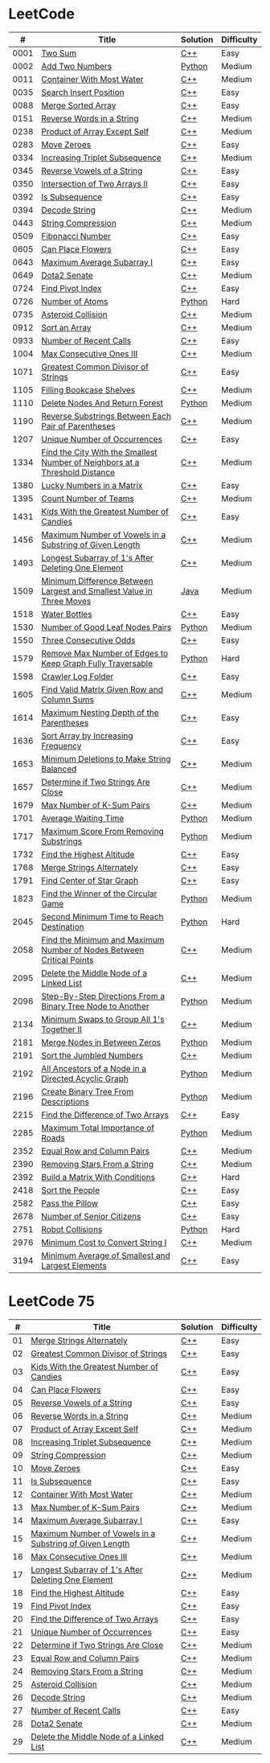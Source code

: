 LeetCode
========
| # | Title | Solution | Difficulty |
|---| ----- | -------- | ---------- |
|0001|[Two Sum](https://leetcode.com/problems/two-sum/) | [C++](https://github.com/mykhailoko/LeetCode/blob/main/0001-two-sum/0001-two-sum.cpp) |Easy|
|0002|[Add Two Numbers](https://leetcode.com/problems/add-two-numbers/) | [Python](https://github.com/mykhailoko/LeetCode/blob/main/0002-add-two-numbers/0002-add-two-numbers.py) |Medium|
|0011|[Container With Most Water](https://leetcode.com/problems/container-with-most-water/) | [C++](https://github.com/mykhailoko/LeetCode/blob/main/0011-container-with-most-water/0011-container-with-most-water.cpp) |Medium|
|0035|[Search Insert Position](https://leetcode.com/problems/search-insert-position/) | [C++](https://github.com/mykhailoko/LeetCode/blob/main/0035-search-insert-position/0035-search-insert-position.cpp) |Easy|
|0088|[Merge Sorted Array](https://leetcode.com/problems/merge-sorted-array/) | [C++](https://github.com/mykhailoko/LeetCode/blob/main/0088-merge-sorted-array/0088-merge-sorted-array.cpp) |Easy|
|0151|[Reverse Words in a String](https://leetcode.com/problems/reverse-words-in-a-string/) | [C++](https://github.com/mykhailoko/LeetCode/blob/main/0151-reverse-words-in-a-string/0151-reverse-words-in-a-string.cpp) |Medium|
|0238|[Product of Array Except Self](https://leetcode.com/problems/product-of-array-except-self/) | [C++](https://github.com/mykhailoko/LeetCode/blob/main/0238-product-of-array-except-self/0238-product-of-array-except-self.cpp) |Medium|
|0283|[Move Zeroes](https://leetcode.com/problems/move-zeroes/) | [C++](https://github.com/mykhailoko/LeetCode/blob/main/0283-move-zeroes/0283-move-zeroes.cpp) |Easy|
|0334|[Increasing Triplet Subsequence](https://leetcode.com/problems/increasing-triplet-subsequence/) | [C++](https://github.com/mykhailoko/LeetCode/blob/main/0334-increasing-triplet-subsequence/0334-increasing-triplet-subsequence.cpp) |Medium|
|0345|[Reverse Vowels of a String](https://leetcode.com/problems/reverse-vowels-of-a-string/) | [C++](https://github.com/mykhailoko/LeetCode/blob/main/0345-reverse-vowels-of-a-string/0345-reverse-vowels-of-a-string.cpp) |Easy|
|0350|[Intersection of Two Arrays II](https://leetcode.com/problems/intersection-of-two-arrays-ii/) | [C++](https://github.com/mykhailoko/LeetCode/blob/main/0350-intersection-of-two-arrays-II/0350-intersection-of-two-arrays-II.cpp) |Easy|
|0392|[Is Subsequence](https://leetcode.com/problems/is-subsequence/) | [C++](https://github.com/mykhailoko/LeetCode/blob/main/0392-is-subsequence/0392-is-subsequence.cpp) |Easy|
|0394|[Decode String](https://leetcode.com/problems/decode-string/) | [C++](https://github.com/mykhailoko/LeetCode/blob/main/0394-decode-string/0394-decode-string.cpp) |Medium|
|0443|[String Compression](https://leetcode.com/problems/string-compression/) | [C++](https://github.com/mykhailoko/LeetCode/blob/main/0443-string-compression/0443-string-compression.cpp) |Medium|
|0509|[Fibonacci Number](https://leetcode.com/problems/fibonacci-number/) | [C++](https://github.com/mykhailoko/LeetCode/blob/main/0509-fibonacci-number/0509-fibonacci-number.cpp) |Easy|
|0605|[Can Place Flowers](https://leetcode.com/problems/can-place-flowers/) | [C++](https://github.com/mykhailoko/LeetCode/blob/main/0605-can-place-flowers/0605-can-place-flowers.cpp) |Easy|
|0643|[Maximum Average Subarray I](https://leetcode.com/problems/maximum-average-subarray-i/) | [C++](https://github.com/mykhailoko/LeetCode/blob/main/0643-maximum-average-subarray-I/0643-maximum-average-subarray-I.cpp) |Easy|
|0649|[Dota2 Senate](https://leetcode.com/problems/dota2-senate/) | [C++](https://github.com/mykhailoko/LeetCode/blob/main/0649-dota2-senate/0649-dota2-senate.cpp) |Medium|
|0724|[Find Pivot Index](https://leetcode.com/problems/find-pivot-index/) | [C++](https://github.com/mykhailoko/LeetCode/blob/main/0724-find-pivot-index/0724-find-pivot-index.cpp) |Easy|
|0726|[Number of Atoms](https://leetcode.com/problems/number-of-atoms/) | [Python](https://github.com/mykhailoko/LeetCode/blob/main/0726-number-of-atoms/0726-number-of-atoms.py) |Hard|
|0735|[Asteroid Collision](https://leetcode.com/problems/asteroid-collision/) | [C++](https://github.com/mykhailoko/LeetCode/blob/main/0735-asteroid-collision/0735-asteroid-collision.cpp) |Medium|
|0912|[Sort an Array](https://leetcode.com/problems/sort-an-array/) | [C++](https://github.com/mykhailoko/LeetCode/blob/main/0912-sort-an-array/0912-sort-an-array.cpp) |Medium|
|0933|[Number of Recent Calls](https://leetcode.com/problems/number-of-recent-calls/) | [C++](https://github.com/mykhailoko/LeetCode/blob/main/0933-number-of-recent-calls/0933-number-of-recent-calls.cpp) |Easy|
|1004|[Max Consecutive Ones III](https://leetcode.com/problems/max-consecutive-ones-iii/) | [C++](https://github.com/mykhailoko/LeetCode/blob/main/1004-max-consecutive-ones-III/1004-max-consecutive-ones-III.cpp) |Medium|
|1071|[Greatest Common Divisor of Strings](https://leetcode.com/problems/greatest-common-divisor-of-strings/) | [C++](https://github.com/mykhailoko/LeetCode/blob/main/1071-greatest-common-divisor-of-strings/1071-greatest-common-divisor-of-strings.cpp) |Easy|
|1105|[Filling Bookcase Shelves](https://leetcode.com/problems/filling-bookcase-shelves/) | [C++](https://github.com/mykhailoko/LeetCode/blob/main/1105-filling-bookcase-shelves/1105-filling-bookcase-shelves.cpp) |Medium|
|1110|[Delete Nodes And Return Forest](https://leetcode.com/problems/delete-nodes-and-return-forest/) | [Python](https://github.com/mykhailoko/LeetCode/blob/main/1110-delete-nodes-and-return-forest/1110-delete-nodes-and-return-forest.py) |Medium|
|1190|[Reverse Substrings Between Each Pair of Parentheses](https://leetcode.com/problems/reverse-substrings-between-each-pair-of-parentheses/) | [C++](https://github.com/mykhailoko/LeetCode/blob/main/1190-reverse-substrings-between-each-pair-of-parentheses/1190-reverse-substrings-between-each-pair-of-parentheses.cpp) |Medium|
|1207|[Unique Number of Occurrences](https://leetcode.com/problems/unique-number-of-occurrences/) | [C++](https://github.com/mykhailoko/LeetCode/blob/main/1207-unique-number-of-occurrences/1207-unique-number-of-occurrences.cpp) |Easy|
|1334|[Find the City With the Smallest Number of Neighbors at a Threshold Distance](https://leetcode.com/problems/find-the-city-with-the-smallest-number-of-neighbors-at-a-threshold-distance/) | [C++](https://github.com/mykhailoko/LeetCode/blob/main/1334-find-the-city-with-the-smallest-number-of-neighbors-at-a-threshold-distance/1334-find-the-city-with-the-smallest-number-of-neighbors-at-a-threshold-distance.cpp) |Medium|
|1380|[Lucky Numbers in a Matrix](https://leetcode.com/problems/lucky-numbers-in-a-matrix/) | [C++](https://github.com/mykhailoko/LeetCode/blob/main/1380-lucky-numbers-in-a-matrix/1380-lucky-numbers-in-a-matrix.cpp) |Easy|
|1395|[Count Number of Teams](https://leetcode.com/problems/count-number-of-teams/) | [C++](https://github.com/mykhailoko/LeetCode/blob/main/1395-count-number-of-teams/1395-count-number-of-teams.cpp) |Medium|
|1431|[Kids With the Greatest Number of Candies](https://leetcode.com/problems/kids-with-the-greatest-number-of-candies/) | [C++](https://github.com/mykhailoko/LeetCode/blob/main/1431-kids-with-the-greatest-number-of-candies/1431-kids-with-the-greatest-number-of-candies.cpp) |Easy|
|1456|[Maximum Number of Vowels in a Substring of Given Length](https://leetcode.com/problems/maximum-number-of-vowels-in-a-substring-of-given-length/) | [C++](https://github.com/mykhailoko/LeetCode/blob/main/1456-maximum-number-of-vowels-in-a-substring-of-given-length/1456-maximum-number-of-vowels-in-a-substring-of-given-length.cpp) |Medium|
|1493|[Longest Subarray of 1's After Deleting One Element](https://leetcode.com/problems/longest-subarray-of-1s-after-deleting-one-element/) | [C++](https://github.com/mykhailoko/LeetCode/blob/main/1493-longest-subarray-of-1's-after-deleting-one-element/1493-longest-subarray-of-1's-after-deleting-one-element.cpp) |Medium|
|1509|[Minimum Difference Between Largest and Smallest Value in Three Moves](https://leetcode.com/problems/minimum-difference-between-largest-and-smallest-value-in-three-moves/) | [Java](https://github.com/mykhailoko/LeetCode/blob/main/1509-minimum-difference-between-largest-and-smallest-value-in-three-moves/1509-minimum-difference-between-largest-and-smallest-value-in-three-moves.java) |Medium|
|1518|[Water Bottles](https://leetcode.com/problems/water-bottles/) | [C++](https://github.com/mykhailoko/LeetCode/blob/main/1518-water-bottles/1518-water-bottles.cpp) |Easy|
|1530|[Number of Good Leaf Nodes Pairs](https://leetcode.com/problems/number-of-good-leaf-nodes-pairs/) | [Python](https://github.com/mykhailoko/LeetCode/blob/main/1530-number-of-good-leaf-nodes-pairs/1530-number-of-good-leaf-nodes-pairs.py) |Medium|
|1550|[Three Consecutive Odds](https://leetcode.com/problems/three-consecutive-odds/) | [C++](https://github.com/mykhailoko/LeetCode/blob/main/1550-three-consecutive-odds/1550-three-consecutive-odds.cpp) |Easy|
|1579|[Remove Max Number of Edges to Keep Graph Fully Traversable](https://leetcode.com/problems/remove-max-number-of-edges-to-keep-graph-fully-traversable/) | [Python](https://github.com/mykhailoko/LeetCode/blob/main/1579-remove-max-number-of-edges-to-keep-graph-fully-traversable/1579-remove-max-number-of-edges-to-keep-graph-fully-traversable.py) |Hard|
|1598|[Crawler Log Folder](https://leetcode.com/problems/crawler-log-folder/) | [C++](https://github.com/mykhailoko/LeetCode/blob/main/1598-crawler-log-folder/1598-crawler-log-folder.cpp) |Easy|
|1605|[Find Valid Matrix Given Row and Column Sums](https://leetcode.com/problems/find-valid-matrix-given-row-and-column-sums/) | [C++](https://github.com/mykhailoko/LeetCode/blob/main/1605-find-valid-matrix-given-row-and-column-sums/1605-find-valid-matrix-given-row-and-column-sums.cpp) |Medium|
|1614|[Maximum Nesting Depth of the Parentheses](https://leetcode.com/problems/maximum-nesting-depth-of-the-parentheses/) | [C++](https://github.com/mykhailoko/LeetCode/blob/main/1614-maximum-nesting-depth-of-the-parentheses/1614-maximum-nesting-depth-of-the-parentheses.cpp) |Easy|
|1636|[Sort Array by Increasing Frequency](https://leetcode.com/problems/sort-array-by-increasing-frequency/) | [C++](https://github.com/mykhailoko/LeetCode/blob/main/1636-sort-array-by-increasing-frequency/1636-sort-array-by-increasing-frequency.cpp) |Easy|
|1653|[Minimum Deletions to Make String Balanced](https://leetcode.com/problems/minimum-deletions-to-make-string-balanced/) | [C++](https://github.com/mykhailoko/LeetCode/blob/main/1653-minimum-deletions-to-make-string-balanced/1653-minimum-deletions-to-make-string-balanced.cpp) |Medium|
|1657|[Determine if Two Strings Are Close](https://leetcode.com/problems/determine-if-two-strings-are-close/) | [C++](https://github.com/mykhailoko/LeetCode/blob/main/1657-determine-if-two-strings-are-close/1657-determine-if-two-strings-are-close.cpp) |Medium|
|1679|[Max Number of K-Sum Pairs](https://leetcode.com/problems/max-number-of-k-sum-pairs/) | [C++](https://github.com/mykhailoko/LeetCode/blob/main/1679-max-number-of-k-sum-pairs/1679-max-number-of-k-sum-pairs.cpp) |Medium|
|1701|[Average Waiting Time](https://leetcode.com/problems/average-waiting-time/) | [Python](https://github.com/mykhailoko/LeetCode/blob/main/1701-average-waiting-time/1701-average-waiting-time.py) |Medium|
|1717|[Maximum Score From Removing Substrings](https://leetcode.com/problems/maximum-score-from-removing-substrings/) | [Python](https://github.com/mykhailoko/LeetCode/blob/main/1717-maximum-score-from-removing-substrings/1717-maximum-score-from-removing-substrings.py) |Medium|
|1732|[Find the Highest Altitude](https://leetcode.com/problems/find-the-highest-altitude/) | [C++](https://github.com/mykhailoko/LeetCode/blob/main/1732-find-the-highest-altitude/1732-find-the-highest-altitude.cpp) |Easy|
|1768|[Merge Strings Alternately](https://leetcode.com/problems/merge-strings-alternately/) | [C++](https://github.com/mykhailoko/LeetCode/blob/main/1768-merge-strings-alternately/1768-merge-strings-alternately.cpp) |Easy|
|1791|[Find Center of Star Graph](https://leetcode.com/problems/find-center-of-star-graph/) | [C++](https://github.com/mykhailoko/LeetCode/blob/main/1791-find-center-of-star-graph/1791-find-center-of-star-graph.cpp) |Easy|
|1823|[Find the Winner of the Circular Game](https://leetcode.com/problems/find-the-winner-of-the-circular-game/) | [Python](https://github.com/mykhailoko/LeetCode/blob/main/1823-find-the-winner-of-the-circular-game/1823-find-the-winner-of-the-circular-game.py) |Medium|
|2045|[Second Minimum Time to Reach Destination](https://leetcode.com/problems/second-minimum-time-to-reach-destination/) | [Python](https://github.com/mykhailoko/LeetCode/blob/main/2045-second-minimum-time-to-reach-destination/2045-second-minimum-time-to-reach-destination.py) |Hard|
|2058|[Find the Minimum and Maximum Number of Nodes Between Critical Points](https://leetcode.com/problems/find-the-minimum-and-maximum-number-of-nodes-between-critical-points/) | [C++](https://github.com/mykhailoko/LeetCode/blob/main/2058-find-the-minimum-and-maximum-number-of-nodes-between-critical-points/2058-find-the-minimum-and-maximum-number-of-nodes-between-critical-points.cpp) |Medium|
|2095|[Delete the Middle Node of a Linked List](https://leetcode.com/problems/delete-the-middle-node-of-a-linked-list/) | [C++](https://github.com/mykhailoko/LeetCode/blob/main/2095-delete-the-middle-node-of-a-linked-list/2095-delete-the-middle-node-of-a-linked-list.cpp) |Medium|
|2096|[Step-By-Step Directions From a Binary Tree Node to Another](https://leetcode.com/problems/step-by-step-directions-from-a-binary-tree-node-to-another/) | [Python](https://github.com/mykhailoko/LeetCode/blob/main/2096-step-by-step-directions-from-a-binary-tree-node-to-another/2096-step-by-step-directions-from-a-binary-tree-node-to-another.py) |Medium|
|2134|[Minimum Swaps to Group All 1's Together II](https://leetcode.com/problems/minimum-swaps-to-group-all-1s-together-ii/) | [C++](https://github.com/mykhailoko/LeetCode/blob/main/2134-minimum-swaps-to-group-all-1's-together-II/2134-minimum-swaps-to-group-all-1's-together-II.cpp) |Medium|
|2181|[Merge Nodes in Between Zeros](https://leetcode.com/problems/merge-nodes-in-between-zeros/) | [Python](https://github.com/mykhailoko/LeetCode/blob/main/2181-merge-nodes-in-between-zeros/2181-merge-nodes-in-between-zeros.py) |Medium|
|2191|[Sort the Jumbled Numbers](https://leetcode.com/problems/sort-the-jumbled-numbers/) | [C++](https://github.com/mykhailoko/LeetCode/blob/main/2191-sort-the-jumbled-numbers/2191-sort-the-jumbled-numbers.cpp) |Medium|
|2192|[All Ancestors of a Node in a Directed Acyclic Graph](https://leetcode.com/problems/all-ancestors-of-a-node-in-a-directed-acyclic-graph/) | [Python](https://github.com/mykhailoko/LeetCode/blob/main/2191-all-ancestors-of-a-node-in-a-directed-acyclic-graph/2191-all-ancestors-of-a-node-in-a-directed-acyclic-graph.py) |Medium|
|2196|[Create Binary Tree From Descriptions](https://leetcode.com/problems/create-binary-tree-from-descriptions/) | [Python](https://github.com/mykhailoko/LeetCode/blob/main/2196-create-binary-tree-from-descriptions/2196-create-binary-tree-from-descriptions.py) |Medium|
|2215|[Find the Difference of Two Arrays](https://leetcode.com/problems/find-the-difference-of-two-arrays/) | [C++](https://github.com/mykhailoko/LeetCode/blob/main/2215-find-the-difference-of-two-arrays/2215-find-the-difference-of-two-arrays.cpp) |Easy|
|2285|[Maximum Total Importance of Roads](https://leetcode.com/problems/maximum-total-importance-of-roads/) | [Python](https://github.com/mykhailoko/LeetCode/blob/main/2285-maximum-total-importance-of-roads/2285-maximum-total-importance-of-roads.py) |Medium|
|2352|[Equal Row and Column Pairs](https://leetcode.com/problems/equal-row-and-column-pairs/) | [C++](https://github.com/mykhailoko/LeetCode/blob/main/2352-equal-row-and-column-pairs/2352-equal-row-and-column-pairs.cpp) |Medium|
|2390|[Removing Stars From a String](https://leetcode.com/problems/removing-stars-from-a-string/) | [C++](https://github.com/mykhailoko/LeetCode/blob/main/2390-removing-stars-from-a-string/2390-removing-stars-from-a-string.cpp) |Medium|
|2392|[Build a Matrix With Conditions](https://leetcode.com/problems/build-a-matrix-with-conditions/) | [C++](https://github.com/mykhailoko/LeetCode/blob/main/2392-build-a-matrix-with-conditions/2392-build-a-matrix-with-conditions.cpp) |Hard|
|2418|[Sort the People](https://leetcode.com/problems/sort-the-people/) | [C++](https://github.com/mykhailoko/LeetCode/blob/main/2418-sort-the-people/2418-sort-the-people.cpp) |Easy|
|2582|[Pass the Pillow](https://leetcode.com/problems/pass-the-pillow/) | [C++](https://github.com/mykhailoko/LeetCode/blob/main/2582-pass-the-pillow/2582-pass-the-pillow.cpp) |Easy|
|2678|[Number of Senior Citizens](https://leetcode.com/problems/number-of-senior-citizens/) | [C++](https://github.com/mykhailoko/LeetCode/blob/main/2678-number-of-senior-citizens/2678-number-of-senior-citizens.cpp) |Easy|
|2751|[Robot Collisions](https://leetcode.com/problems/robot-collisions/) | [Python](https://github.com/mykhailoko/LeetCode/blob/main/2751-robot-collisions/2751-robot-collisions.py) |Hard|
|2976|[Minimum Cost to Convert String I](https://leetcode.com/problems/minimum-cost-to-convert-string-i/) | [C++](https://github.com/mykhailoko/LeetCode/blob/main/2976-minimum-cost-to-convert-string-I/2976-minimum-cost-to-convert-string-I.cpp) |Medium|
|3194|[Minimum Average of Smallest and Largest Elements](https://leetcode.com/problems/minimum-average-of-smallest-and-largest-elements/) | [C++](https://github.com/mykhailoko/LeetCode/blob/main/3194-minimum-average-of-smallest-and-largest-elements/3194-minimum-average-of-smallest-and-largest-elements.cpp) |Easy|


LeetCode 75
========
| # | Title | Solution | Difficulty |
|---| ----- | -------- | ---------- |
|01|[Merge Strings Alternately](https://leetcode.com/problems/merge-strings-alternately/) | [C++](https://github.com/mykhailoko/LeetCode/blob/main/1768-merge-strings-alternately/1768-merge-strings-alternately.cpp) |Easy|
|02|[Greatest Common Divisor of Strings](https://leetcode.com/problems/greatest-common-divisor-of-strings/) | [C++](https://github.com/mykhailoko/LeetCode/blob/main/1071-greatest-common-divisor-of-strings/1071-greatest-common-divisor-of-strings.cpp) |Easy|
|03|[Kids With the Greatest Number of Candies](https://leetcode.com/problems/kids-with-the-greatest-number-of-candies/) | [C++](https://github.com/mykhailoko/LeetCode/blob/main/1431-kids-with-the-greatest-number-of-candies/1431-kids-with-the-greatest-number-of-candies.cpp) |Easy|
|04|[Can Place Flowers](https://leetcode.com/problems/can-place-flowers/) | [C++](https://github.com/mykhailoko/LeetCode/blob/main/0605-can-place-flowers/0605-can-place-flowers.cpp) |Easy|
|05|[Reverse Vowels of a String](https://leetcode.com/problems/reverse-vowels-of-a-string/) | [C++](https://github.com/mykhailoko/LeetCode/blob/main/0345-reverse-vowels-of-a-string/0345-reverse-vowels-of-a-string.cpp) |Easy|
|06|[Reverse Words in a String](https://leetcode.com/problems/reverse-words-in-a-string/) | [C++](https://github.com/mykhailoko/LeetCode/blob/main/0151-reverse-words-in-a-string/0151-reverse-words-in-a-string.cpp) |Medium|
|07|[Product of Array Except Self](https://leetcode.com/problems/product-of-array-except-self/) | [C++](https://github.com/mykhailoko/LeetCode/blob/main/0238-product-of-array-except-self/0238-product-of-array-except-self.cpp) |Medium|
|08|[Increasing Triplet Subsequence](https://leetcode.com/problems/increasing-triplet-subsequence/) | [C++](https://github.com/mykhailoko/LeetCode/blob/main/0334-increasing-triplet-subsequence/0334-increasing-triplet-subsequence.cpp) |Medium|
|09|[String Compression](https://leetcode.com/problems/string-compression/) | [C++](https://github.com/mykhailoko/LeetCode/blob/main/0443-string-compression/0443-string-compression.cpp) |Medium|
|10|[Move Zeroes](https://leetcode.com/problems/move-zeroes/) | [C++](https://github.com/mykhailoko/LeetCode/blob/main/0283-move-zeroes/0283-move-zeroes.cpp) |Easy|
|11|[Is Subsequence](https://leetcode.com/problems/is-subsequence/) | [C++](https://github.com/mykhailoko/LeetCode/blob/main/0392-is-subsequence/0392-is-subsequence.cpp) |Easy|
|12|[Container With Most Water](https://leetcode.com/problems/container-with-most-water/) | [C++](https://github.com/mykhailoko/LeetCode/blob/main/0011-container-with-most-water/0011-container-with-most-water.cpp) |Medium|
|13|[Max Number of K-Sum Pairs](https://leetcode.com/problems/max-number-of-k-sum-pairs/) | [C++](https://github.com/mykhailoko/LeetCode/blob/main/1679-max-number-of-k-sum-pairs/1679-max-number-of-k-sum-pairs.cpp) |Medium|
|14|[Maximum Average Subarray I](https://leetcode.com/problems/maximum-average-subarray-i/) | [C++](https://github.com/mykhailoko/LeetCode/blob/main/0643-maximum-average-subarray-I/0643-maximum-average-subarray-I.cpp) |Easy|
|15|[Maximum Number of Vowels in a Substring of Given Length](https://leetcode.com/problems/maximum-number-of-vowels-in-a-substring-of-given-length/) | [C++](https://github.com/mykhailoko/LeetCode/blob/main/1456-maximum-number-of-vowels-in-a-substring-of-given-length/1456-maximum-number-of-vowels-in-a-substring-of-given-length.cpp) |Medium|
|16|[Max Consecutive Ones III](https://leetcode.com/problems/max-consecutive-ones-iii/) | [C++](https://github.com/mykhailoko/LeetCode/blob/main/1004-max-consecutive-ones-III/1004-max-consecutive-ones-III.cpp) |Medium|
|17|[Longest Subarray of 1's After Deleting One Element](https://leetcode.com/problems/longest-subarray-of-1s-after-deleting-one-element/) | [C++](https://github.com/mykhailoko/LeetCode/blob/main/1493-longest-subarray-of-1's-after-deleting-one-element/1493-longest-subarray-of-1's-after-deleting-one-element.cpp) |Medium|
|18|[Find the Highest Altitude](https://leetcode.com/problems/find-the-highest-altitude/) | [C++](https://github.com/mykhailoko/LeetCode/blob/main/1732-find-the-highest-altitude/1732-find-the-highest-altitude.cpp) |Easy|
|19|[Find Pivot Index](https://leetcode.com/problems/find-pivot-index/) | [C++](https://github.com/mykhailoko/LeetCode/blob/main/0724-find-pivot-index/0724-find-pivot-index.cpp) |Easy|
|20|[Find the Difference of Two Arrays](https://leetcode.com/problems/find-the-difference-of-two-arrays/) | [C++](https://github.com/mykhailoko/LeetCode/blob/main/2215-find-the-difference-of-two-arrays/2215-find-the-difference-of-two-arrays.cpp) |Easy|
|21|[Unique Number of Occurrences](https://leetcode.com/problems/unique-number-of-occurrences/) | [C++](https://github.com/mykhailoko/LeetCode/blob/main/1207-unique-number-of-occurrences/1207-unique-number-of-occurrences.cpp) |Easy|
|22|[Determine if Two Strings Are Close](https://leetcode.com/problems/determine-if-two-strings-are-close/) | [C++](https://github.com/mykhailoko/LeetCode/blob/main/1657-determine-if-two-strings-are-close/1657-determine-if-two-strings-are-close.cpp) |Medium|
|23|[Equal Row and Column Pairs](https://leetcode.com/problems/equal-row-and-column-pairs/) | [C++](https://github.com/mykhailoko/LeetCode/blob/main/2352-equal-row-and-column-pairs/2352-equal-row-and-column-pairs.cpp) |Medium|
|24|[Removing Stars From a String](https://leetcode.com/problems/removing-stars-from-a-string/) | [C++](https://github.com/mykhailoko/LeetCode/blob/main/2390-removing-stars-from-a-string/2390-removing-stars-from-a-string.cpp) |Medium|
|25|[Asteroid Collision](https://leetcode.com/problems/asteroid-collision/) | [C++](https://github.com/mykhailoko/LeetCode/blob/main/0735-asteroid-collision/0735-asteroid-collision.cpp) |Medium|
|26|[Decode String](https://leetcode.com/problems/decode-string/) | [C++](https://github.com/mykhailoko/LeetCode/blob/main/0394-decode-string/0394-decode-string.cpp) |Medium|
|27|[Number of Recent Calls](https://leetcode.com/problems/number-of-recent-calls/) | [C++](https://github.com/mykhailoko/LeetCode/blob/main/0933-number-of-recent-calls/0933-number-of-recent-calls.cpp) |Easy|
|28|[Dota2 Senate](https://leetcode.com/problems/dota2-senate/) | [C++](https://github.com/mykhailoko/LeetCode/blob/main/0649-dota2-senate/0649-dota2-senate.cpp) |Medium|
|29|[Delete the Middle Node of a Linked List](https://leetcode.com/problems/delete-the-middle-node-of-a-linked-list/) | [C++](https://github.com/mykhailoko/LeetCode/blob/main/2095-delete-the-middle-node-of-a-linked-list/2095-delete-the-middle-node-of-a-linked-list.cpp) |Medium|
